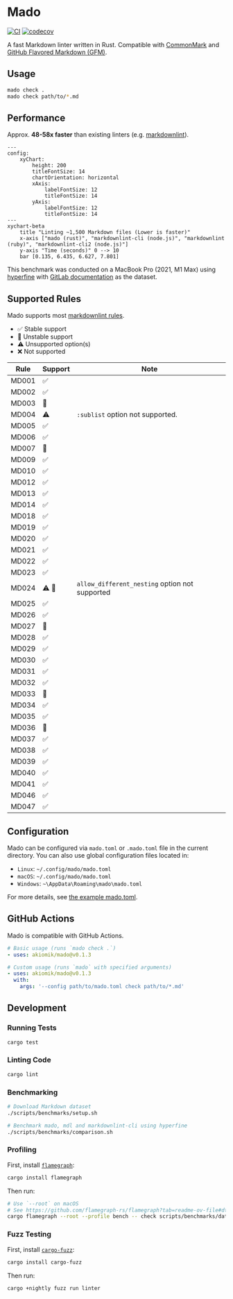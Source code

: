 # Mado

[![CI](https://github.com/akiomik/mado/actions/workflows/ci.yml/badge.svg)](https://github.com/akiomik/mado/actions/workflows/ci.yml)
[![codecov](https://codecov.io/github/akiomik/mado/graph/badge.svg?token=X9UW8G77E6)](https://codecov.io/github/akiomik/mado)

A fast Markdown linter written in Rust.
Compatible with [CommonMark](https://commonmark.org)
and [GitHub Flavored Markdown (GFM)](https://github.github.com/gfm/).

## Usage

```bash
mado check .
mado check path/to/*.md
```

## Performance

Approx. **48-58x faster** than existing linters
(e.g. [markdownlint](https://github.com/markdownlint/markdownlint)).

```mermaid
---
config:
    xyChart:
        height: 200
        titleFontSize: 14
        chartOrientation: horizontal
        xAxis:
            labelFontSize: 12
            titleFontSize: 14
        yAxis:
            labelFontSize: 12
            titleFontSize: 14
---
xychart-beta
    title "Linting ~1,500 Markdown files (Lower is faster)"
    x-axis ["mado (rust)", "markdownlint-cli (node.js)", "markdownlint (ruby)", "markdownlint-cli2 (node.js)"]
    y-axis "Time (seconds)" 0 --> 10
    bar [0.135, 6.435, 6.627, 7.801]
```

This benchmark was conducted on a MacBook Pro (2021, M1 Max)
using [hyperfine](https://github.com/sharkdp/hyperfine)
with [GitLab documentation](https://gitlab.com/gitlab-org/gitlab/-/tree/7d6a4025a0346f1f50d2825c85742e5a27b39a8b/doc)
as the dataset.

## Supported Rules

Mado supports most [markdownlint rules](https://github.com/markdownlint/markdownlint/blob/main/docs/RULES.md).

* :white_check_mark: Stable support
* :hammer: Unstable support
* :warning: Unsupported option(s)
* :x: Not supported

| Rule  | Support            | Note                                           |
|-------|--------------------|------------------------------------------------|
| MD001 | :white_check_mark: |                                                |
| MD002 | :white_check_mark: |                                                |
| MD003 | :hammer:           |                                                |
| MD004 | :warning:          | `:sublist` option not supported.               |
| MD005 | :white_check_mark: |                                                |
| MD006 | :white_check_mark: |                                                |
| MD007 | :hammer:           |                                                |
| MD009 | :white_check_mark: |                                                |
| MD010 | :white_check_mark: |                                                |
| MD012 | :white_check_mark: |                                                |
| MD013 | :white_check_mark: |                                                |
| MD014 | :white_check_mark: |                                                |
| MD018 | :white_check_mark: |                                                |
| MD019 | :white_check_mark: |                                                |
| MD020 | :white_check_mark: |                                                |
| MD021 | :white_check_mark: |                                                |
| MD022 | :white_check_mark: |                                                |
| MD023 | :white_check_mark: |                                                |
| MD024 | :warning: :hammer: | `allow_different_nesting` option not supported |
| MD025 | :white_check_mark: |                                                |
| MD026 | :white_check_mark: |                                                |
| MD027 | :hammer:           |                                                |
| MD028 | :white_check_mark: |                                                |
| MD029 | :white_check_mark: |                                                |
| MD030 | :white_check_mark: |                                                |
| MD031 | :white_check_mark: |                                                |
| MD032 | :white_check_mark: |                                                |
| MD033 | :hammer:           |                                                |
| MD034 | :white_check_mark: |                                                |
| MD035 | :white_check_mark: |                                                |
| MD036 | :hammer:           |                                                |
| MD037 | :white_check_mark: |                                                |
| MD038 | :white_check_mark: |                                                |
| MD039 | :white_check_mark: |                                                |
| MD040 | :white_check_mark: |                                                |
| MD041 | :white_check_mark: |                                                |
| MD046 | :white_check_mark: |                                                |
| MD047 | :white_check_mark: |                                                |

## Configuration

Mado can be configured via `mado.toml` or `.mado.toml` file in the current directory.
You can also use global configuration files located in:

* `Linux`: `~/.config/mado/mado.toml`
* `macOS`: `~/.config/mado/mado.toml`
* `Windows`: `~\AppData\Roaming\mado\mado.toml`

For more details, see [the example mado.toml](https://github.com/akiomik/mado/blob/main/mado.toml).

## GitHub Actions

Mado is compatible with GitHub Actions.

```yaml
# Basic usage (runs `mado check .`)
- uses: akiomik/mado@v0.1.3

# Custom usage (runs `mado` with specified arguments)
- uses: akiomik/mado@v0.1.3
  with:
    args: '--config path/to/mado.toml check path/to/*.md'
```

## Development

### Running Tests

```bash
cargo test
```

### Linting Code

```bash
cargo lint
```

### Benchmarking

```bash
# Download Markdown dataset
./scripts/benchmarks/setup.sh

# Benchmark mado, mdl and markdownlint-cli using hyperfine
./scripts/benchmarks/comparison.sh
```

### Profiling

First, install [`flamegraph`](https://github.com/flamegraph-rs/flamegraph):

```bash
cargo install flamegraph
```

Then run:

```bash
# Use `--root` on macOS
# See https://github.com/flamegraph-rs/flamegraph?tab=readme-ov-file#dtrace-on-macos
cargo flamegraph --root --profile bench -- check scripts/benchmarks/data/gitlab
```

### Fuzz Testing

First, install [`cargo-fuzz`](https://github.com/rust-fuzz/cargo-fuzz):

```bash
cargo install cargo-fuzz
```

Then run:

```bash
cargo +nightly fuzz run linter
```
